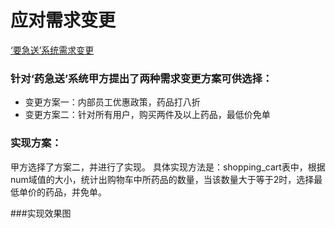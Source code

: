 # 应对需求变更
[‘要急送’系统需求变更](https://github.com/wcl199343/OO-Course/blob/master/作业8：需求变更.md)
### 针对‘药急送’系统甲方提出了两种需求变更方案可供选择：
* 变更方案一：内部员工优惠政策，药品打八折
* 变更方案二：针对所有用户，购买两件及以上药品，最低价免单

### 实现方案：
甲方选择了方案二，并进行了实现。
具体实现方法是：shopping_cart表中，根据num域值的大小，统计出购物车中所药品的数量，当该数量大于等于2时，选择最低单价的药品，并免单。

###实现效果图
